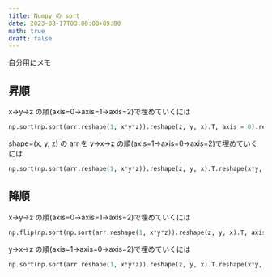 ```yaml
---
title: Numpy の sort
date: 2023-08-17T03:00:00+09:00
math: true
draft: false
---
```

自分用にメモ
## 昇順
x→y→z の順(axis=0→axis=1→axis=2)で埋めていくには
```Python
np.sort(np.sort(arr.reshape(1, x*y*z)).reshape(z, y, x).T, axis = 0).reshape(x, y, z)
```

shape=(x, y, z) の arr を y→x→z の順(axis=1→axis=0→axis=2)で埋めていくには
```Python
np.sort(np.sort(arr.reshape(1, x*y*z)).reshape(z, y, x).T.reshape(x*y, z), axis = 0).reshape(x, y, z)
```


## 降順
x→y→z の順(axis=0→axis=1→axis=2)で埋めていくには
```Python
np.flip(np.sort(np.sort(arr.reshape(1, x*y*z)).reshape(z, y, x).T, axis = 0).reshape(x, y, z))
```
y→x→z の順(axis=1→axis=0→axis=2)で埋めていくには
```Python
np.sort(np.sort(arr.reshape(1, x*y*z)).reshape(z, y, x).T.reshape(x*y, z), axis = 0).reshape(x, y, z)
```

